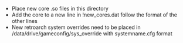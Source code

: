 - Place new core .so files in this directory
- Add the core to a new line in !new_cores.dat follow the format of the other lines
- New retroarch system overrides need to be placed in /data/drive/gameconfig/sys_override with systemname.cfg format 
